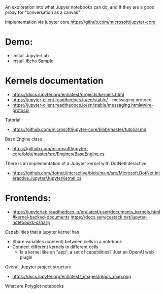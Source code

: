 An exploration into what Jupyer notebooks can do, and if they are a good proxy for "conversation as a canvas"

Implementation via jupyter core
https://github.com/microsoft/jupyter-core

# Demo:

- Install JupyterLab
- Install IEcho Sample

# Kernels documentation
- https://docs.jupyter.org/en/latest/projects/kernels.html
- https://jupyter-client.readthedocs.io/en/stable/ - messaging protocol
- https://jupyter-client.readthedocs.io/en/stable/messaging.html#wire-protocol

Tutorial
- https://github.com/microsoft/jupyter-core/blob/master/tutorial.md

Base Engine class
- https://github.com/microsoft/jupyter-core/blob/master/src/Engines/BaseEngine.cs

There is an implementation of a Jupyter kernel with DotNetInteractive
- https://github.com/dotnet/interactive/blob/main/src/Microsoft.DotNet.Interactive.Jupyter/JupyterKernel.cs


# Frontends:
- https://jupyterlab.readthedocs.io/en/latest/user/documents_kernels.html#kernel-backed-documents
https://docs.servicestack.net/jupyter-notebooks-csharp


Capabilities that a jupyter kernel has
- Share variables (content) between cells in a notebook
- Connect different kernels to different cells
  - Is a kernel like an "app", a set of capabilities? Just an OpenAI web plugin

Overall Jupyter project structure
- https://docs.jupyter.org/en/latest/_images/repos_map.png

What are Polyglot notebooks
